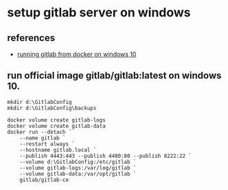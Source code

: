 # setup gitlab server on windows

## references

- [running gitlab from docker on windows 10](https://stackoverflow.com/a/55385018)

## run official image gitlab/gitlab:latest on windows 10.

```
mkdir d:\GitlabConfig
mkdir d:\GitlabConfig\backups

docker volume create gitlab-logs
docker volume create gitlab-data 
docker run --detach `
    --name gitlab `
    --restart always `
    --hostname gitlab.local `
    --publish 4443:443 --publish 4480:80 --publish 8222:22 `
    --volume d:\GitlabConfig:/etc/gitlab `
    --volume gitlab-logs:/var/log/gitlab `
    --volume gitlab-data:/var/opt/gitlab `
    gitlab/gitlab-ce
```
